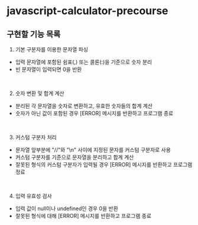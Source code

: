 # javascript-calculator-precourse

## 구현할 기능 목록

1. 기본 구분자를 이용한 문자열 파싱

- 입력 문자열에 포함된 쉼표(,) 또는 콜론(:)을 기준으로 숫자 분리
- 빈 문자열이 입력되면 0을 반환

<br/>

2. 숫자 변환 및 합계 계산

- 분리된 각 문자열을 숫자로 변환하고, 유효한 숫자들의 합계 계산
- 숫자가 아닌 값이 포함된 경우 [ERROR] 메시지를 반환하고 프로그램 종료

<br/>

3. 커스텀 구분자 처리

- 문자열 앞부분에 "//"와 "\n" 사이에 지정된 문자를 커스텀 구분자로 사용
- 커스텀 구분자를 기준으로 문자열을 분리하고 합계 계산
- 잘못된 형식의 커스텀 구분자가 입력될 경우 [ERROR] 메시지를 반환하고 프로그램 정료

<br/>

4. 입력 유효성 검사

- 입력 값이 null이나 undefined인 경우 0을 반환
- 잘못된 형식에 대해 [ERROR] 메시지를 반환하고 프로그램 종료
